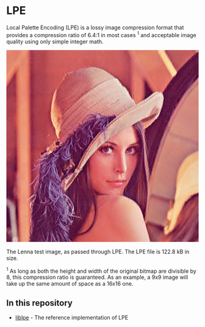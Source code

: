 # LPE
Local Palette Encoding (LPE) is a lossy image compression format that provides a compression ratio of 6.4:1 in most cases <sup>1</sup> and acceptable image quality using only simple integer math.

![Lenna](images/lenna.png)

The Lenna test image, as passed through LPE. The LPE file is 122.8 kB in size.

<sup>1</sup> As long as both the height and width of the original bitmap are divisible by 8, this compression ratio is guaranteed. As an example, a 9x9 image will take up the same amount of space as a 16x16 one.

## In this repository
* [liblpe](liblpe) - The reference implementation of LPE
